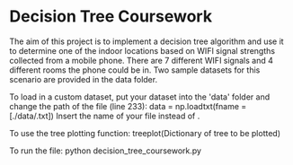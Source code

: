 Decision Tree Coursework
========================

The aim of this project is to implement a decision tree algorithm and use it to determine one of the indoor
locations based on WIFI signal strengths collected from a mobile phone. There are 7 different WIFI signals and 4 different rooms the phone could be in. Two sample datasets for this scenario are provided in the data folder.

To load in a custom dataset, put your dataset into the 'data' folder and change the path of the file (line 233):
data = np.loadtxt(fname = [./data/<your filename>.txt])
Insert the name of your file instead of <your filename>.

To use the tree plotting function:
treeplot(Dictionary of tree to be plotted)

To run the file:
python decision_tree_coursework.py

